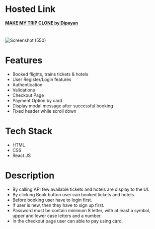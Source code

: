 <h1>Hosted Link</h1>
<a href='https://makemytrip-dipayan.netlify.app/' target='_blank'><strong>MAKE MY TRIP CLONE by Dipayan</strong></a>
<h1></h1>

![Screenshot (550)](https://user-images.githubusercontent.com/121128467/226998521-9df8c261-f74f-400c-834e-aa85a468a137.png)

<h1></h1>

<h1>Features</h1>
<ul>
    <li>Booked flights, trains tickets & hotels</li>
    <li>User Register/Login features</li>
    <li>Authentication</li>
    <li>Validations</li>
    <li>Checkout Page</li>
    <li>Payment Option by card</li>
    <li>Display modal message after successful booking</li>
    <li>Fixed header while scroll down</li>
</ul>

<h1>Tech Stack</h1>
<ul>
    <li>HTML</li>
    <li>CSS</li>
    <li>React JS</li>
</ul>

<h1>Description</h1>
<ul>
    <li>By calling API few available tickets and hotels are display to the UI.</li>
    <li>By clicking Book button user can booked tickets and hotels.</li>
    <li>Before booking user have to login first.</li>
    <li>If user is new, then they have to sign up first.</li>
    <li>Password must be contain minimum 8 letter, with at least a symbol, upper and lower case letters and a number.</li>
    <li>In the checkout page user can able to pay using card.</li>
</ul>
